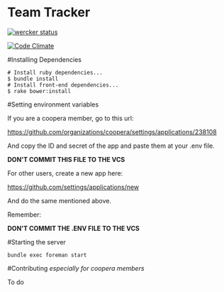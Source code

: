 Team Tracker
==============
[![wercker status](https://app.wercker.com/status/32e748676ee90dc85397f3df20788c4e/m "wercker status")](https://app.wercker.com/project/bykey/32e748676ee90dc85397f3df20788c4e)

[![Code Climate](https://codeclimate.com/github/coopera/teamtracker/badges/gpa.svg)](https://codeclimate.com/github/coopera/teamtracker)

#Installing Dependencies

```shell
# Install ruby dependencies...
$ bundle install
# Install front-end dependencies...
$ rake bower:install
```

#Setting environment variables

If you are a coopera member, go to this url:

https://github.com/organizations/coopera/settings/applications/238108

And copy the ID and secret of the app and paste them at your .env file.

**DON'T COMMIT THIS FILE TO THE VCS**

For other users, create a new app here:

https://github.com/settings/applications/new

And do the same mentioned above.

Remember:

**DON'T COMMIT THE .ENV FILE TO THE VCS**

#Starting the server
```shell
bundle exec foreman start
```

#Contributing
_especially for coopera members_

To do

<!-- This app listen for events in Github and Slack, so your development server should be accessible through the internet to allow these services to authenticate a user (aka get an access token). Although this is hard with Github, because it needs to send a POST to a url in your machine, Slack makes it very easy with WebSockets. Fortunately, Github allows us to generate a access token in its dashboard. Finally, to contribute and execute this app locally, you need:

1. To generate a access token with at least a admin:repo_hook scope. (See https://help.github.com/articles/creating-an-access-token-for-command-line-use/)
2. To save this token in a environment variable called GH_TT_DEV_TOKEN. You can use your .env. If so **DON'T COMMIT THIS FILE TO THE VCS** as it's a open source project, and people may steal your token and do bad things to your github account.

The magic happens at https://github.com/coopera/teamtracker/blob/master/app/controllers/login_controller.rb#L8-L11. -->
